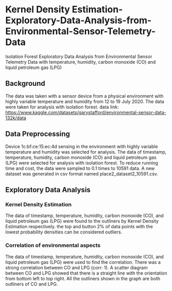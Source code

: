 # Kernel Density Estimation-Exploratory-Data-Analysis-from-Environmental-Sensor-Telemetry-Data
Isolation Forest Exploratory Data Analysis from Environmental Sensor Telemetry Data with temperature, humidity, carbon monoxide (CO) and liquid petroleum gas (LPG)

## Background
The data was taken with a sensor device from a physical environment with highly variable temperature and humidity from 12 to 19 July 2020. The data were taken for analysis with isolation forest.
data link: https://www.kaggle.com/datasets/garystafford/environmental-sensor-data-132k/data 

## Data Preprocessing
Device 1c:bf:ce:15:ec:4d sensing in the environment with highly variable temperature and humidity was selected for analysis. The data of timestamp, temperature, humidity, carbon monoxide (CO) and liquid petroleum gas (LPG) were selected for analysis with isolation forest. To reduce running time and cost, the data were sampled to 0.1 times to 10591 data. A new dataset was generated in csv format named place2_dataset2_10591.csv. 

## Exploratory Data Analysis
### Kernel Density Estimation
The data of timestamp, temperature, humidity, carbon monoxide (CO), and liquid petroleum gas (LPG) were found to the outliners by Kernel Density Estimation respectively. the top and button 2% of data points with the lowest probability densities can be considered outliers. 

### Correlation of environmental aspects
The data of timestamp, temperature, humidity, carbon monoxide (CO), and liquid petroleum gas (LPG) were used to find the correlation. There was a strong correlation between CO and LPG (corr: 1). A scatter diagram between CO and LPG showed that there is a straight line with the orientation from bottom left to top right. All the outliners shown in the graph are both outliners of CO and LPG.


